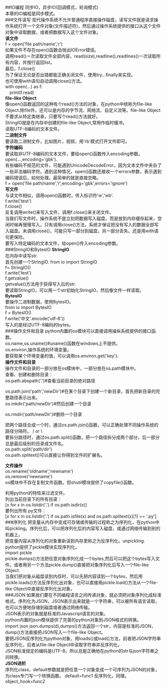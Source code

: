 ##IO编程
同步IO，异步IO(回调模式，轮询模式)  
本章的IO编程是同步模式。  
###文件读写
现代操作系统不允许普通程序直接操作磁盘，读写文件就是请求操作系统打开一个文件对象(文件描述符)，然后通过操作系统提供的接口从这个文件对象中读取数据，或者把数据写入这个文件对象。  
**读文件**  
f = open('file path/name','r')  
如果文件不存在open()函数会抛出IOError错误。  
调用read()一次读取文件全部内容，read(size),readline(),readlines()一次读取所有内容，并按行返回list。  
最后，f.close()  
为了保证无论是否出错都能正确关闭文件，使用try...finally来实现。  
也可使用with语句自动调用close()方法。  
with open(...) as f:  
　print(f.read)  
**file-like Object**  
像open()函数返回的这种有个read()方法的对象，在python中统称为file-like Object.除file外，还可以是内存的字节流、网络流、自定义流等。file-like Object不要求从特定类继承，只要写个read()方法就好。  
StringIO就是在内存中创建的file-like Object,常用作临时缓冲。  
读取UTF-8编码的文本文件。  
**二进制文件**  
要读取二进制文件，比如图片，视频，用'rb'模式打开文件即可。  
**字符编码**  
要读取非UTF-8编码的文本文件，要给open()函数传入encoding参数。  
open(...,encoding='gbk').  
有些编码不规范的文件，可能遇到UnicodeDecodeError，因为文本文件中夹杂了一些非法编码字符。遇到这种情况，open()函数还接收一个errors参数，表示遇到编码错误后，如何处理。最简单的就是直接忽略。  
f = open('file path/name','r',encoding='gbk',errors='ignore')  
**写文件**  
与读文件相似，调用open()函数时，传入标识符'w','wb'.  
f.write('test')  
f.close()  
反复调用write()来写入文件，调用f.close()来关闭文件。  
当我们写文件时，操作系统不是立刻把数据写入磁盘，而是放到内存缓存起来，空闲时候再慢慢写入。只有调用close()方法，系统才保证把没有写入的数据全部写入磁盘。未调用close()，可能只写一部分到磁盘，另一部分丢失。还是用with语句更保险。  
要写入特定编码的文本文件，给open()传入encoding参数。  
###StringIO和BytesIO
**StringIO**  
在内存中读写str.  
首先创建一个StringIO. from io import StringIO  
f= StringIO()  
f.write('test')  
f.getvalue()  
getvalue()方法用于获得写入后的str.  
要读取StringIO，可以用一个str初始化StringIO，然后像文件一样读取。  
**BytesIO**  
要操作二进制数据，使用BytesIO。  
from io import BytesIO  
f = BytesIO()  
f.write('中文'.encode('utf-8'))  
写入的是经过UTF-8编码的bytes。  
###操作文件和目录
python内置的os模块可以直接调用操纵系统提供的接口函数。  
os.name,os.uname()#uname()函数在windows上不提供。  
os.environ,操作系统的环境变量。  
要获取某个环境变量的值，可以调用os.environ.get('key').  
**操作文件和目录**  
操作文件和目录的一部分放在os模块中，一部分放在os.path模块中。  
查看、创建和删除目录：  
os.path.abspath('.')#查看当前目录的绝对路径  

os.path.join('path','newDir')#在某个目录下创建一个新目录，首先把新目录的完整路径表示出来。  
os.mkdir('path/newDir')#然后创建一个目录  

os.rmdir('path/newDir')#删除一个目录  

把两个路径合成一个时，通过os.path.join()函数，可以正确处理不同操作系统的路径分隔符。 / or \\   
要拆分路径时，通过os.path.split()函数，把一个路径拆分成两个部分，后一部分总是最后级别的目录或文件名。  
os.path.split('path/dir')  
os.path.splitext()可以直接让你得到文件的扩展名。  
 
**文件操作**  
os.rename('oldname','newname')  
os.remove('newname')  
os模块中不存在复制文件函数。但shutil模块提供了copyfile()函数。  

利用python的特性来过滤文件。  
列出当前目录下的所有目录：  
[x for x in os.listdir('.') if os.path.isdir(x)]  
要列出所有.py文件：  
[x for x in os.listdir('.') if os.path.isfile(x) and os.path.splitext(x)[1] == '.py']  
###序列化
把变量从内存中变成可存储或传输的过程称之为序列化，在python中叫pickling。序列化后，可以把序列化后的内容写入磁盘，或通过网络传输到别的机器上。  
把变量内容从序列化的对象重新读到内存里称之为反序列化。unpickling.  
python提供了pickle模块实现序列化。  
import pickle  
pickle.dumps()方法把任意对象序列化成一个bytes,然后可以把这个bytes写入文件。或者用另一个方法pickle.dump()直接把对象序列化后写入一个file-like Object.  
当我们把对象从磁盘读到内存时，可以先把内容读到一个bytes，然后用pickle.loads()方法反序列化出对象，也可以直接用pickle.load()方法从一个file-like Object中直接反序列化出对象。  
###JSON
如果我们要在不同编程语言之间传递对象，就必须把对象序列化成标准格式。序列化为JSON，JSON表示出来就是一个字符串，可以被所有语言读取，也可以方便地存储到磁盘或者通过网络传输。  
JSON表示的对象就是标准的Javascript语言的对象。  
python内置的json模块提供了完善的python对象到JSON格式的转换。  
import json
json.dumps(d),dumps()方法返回一个str，内容是标准的JSON，dump()方法直接把JSON写入一个file-like Object。  
要把JSON反序列化为python对象，用loads()或load()方法，前者把JSON字符串反序列化，后者从file-like Object中读取字符串并反序列化。  
JSON标准规定的编码是UTF-8，所以总能正确地在python的str与json字符串之间转换。  
**JSON进阶**  
序列化class，default参数就是把任意一个对象变成一个可序列为JSON的对象，为class专门写一个转换函数。  default=func1
反序列化，同理。object_hook=func2